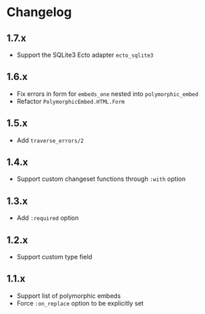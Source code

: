 # Changelog

## 1.7.x

  * Support the SQLite3 Ecto adapter `ecto_sqlite3`

## 1.6.x

  * Fix errors in form for `embeds_one` nested into `polymorphic_embed`
  * Refactor `PolymorphicEmbed.HTML.Form`

## 1.5.x

  * Add `traverse_errors/2`

## 1.4.x

  * Support custom changeset functions through `:with` option

## 1.3.x

  * Add `:required` option

## 1.2.x

  * Support custom type field

## 1.1.x

  * Support list of polymorphic embeds
  * Force `:on_replace` option to be explicitly set
